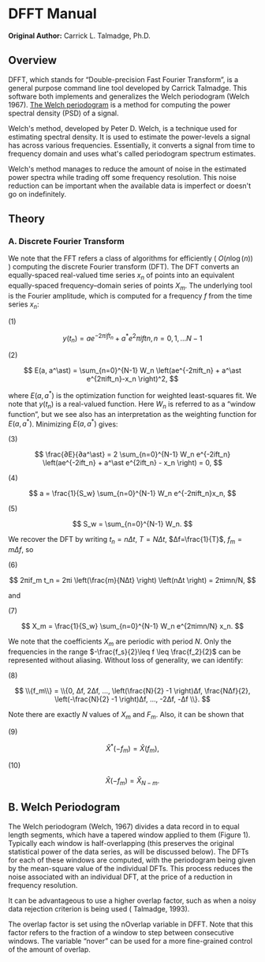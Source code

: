# DFFT Manual

**Original Author:** Carrick L. Talmadge, Ph.D.

## Overview

DFFT, which stands for “Double-precision Fast Fourier Transform”, is a general
purpose command line tool developed by Carrick Talmadge. This software both
implements and generalizes the Welch periodogram (Welch 1967). [The Welch
periodogram](https://www.osti.gov/servlets/purl/5688766 "PSD Computations
Using Welch’s Method") is a method for
computing the power spectral density (PSD) of a
signal.

Welch's method, developed by Peter D. Welch, is a technique used for
estimating spectral density. It is used to estimate the power-levels a signal
has across various
frequencies. Essentially, it converts a signal from time to frequency domain and
uses what's called periodogram spectrum estimates.

Welch's method manages to reduce the
amount of noise in the estimated power spectra while trading off some frequency
resolution. This noise reduction can be important when the available data is
imperfect or doesn't go on indefinitely.

## Theory

### A. Discrete Fourier Transform

We note that the FFT refers a class of algorithms for efficiently ( $O(n \log(n))$ )
computing the discrete Fourier transform (DFT). The DFT converts an
equally-spaced real-valued time series $x_n$ of points into an equivalent
equally-spaced frequency–domain series of points $X_m$. The underlying tool is the
Fourier amplitude, which is computed for a frequency $f$ from the time series $x_n$:

(1)

$$
y(t_n) = a e^{-2πift_n} + a^* e^{2}πiftn, n=0,1,…N-1
$$

(2)

$$
E(a, a^\ast) = \sum_{n=0}^{N-1} W_n \left(ae^{-2πift_n} + a^\ast e^{2πift_n}-x_n \right)^2,
$$

where $E(a, a^\ast)$ is the optimization function for weighted least-squares fit. We note that $y(t_n)$ is a real-valued
function.
Here $W_n$ is referred to as a “window function”, but we see also has an interpretation as the weighting function for
$E(a, a^\ast)$. Minimizing $E(a, a^\ast)$ gives:

(3)

$$
\frac{∂E}{∂a^\ast} = 2 \sum_{n=0}^{N-1} W_n e^{-2ift_n} \left(ae^{-2ift_n} + a^\ast e^{2ift_n} - x_n \right) = 0,
$$

(4)

$$
a = \frac{1}{S_w} \sum_{n=0}^{N-1} W_n e^{-2πift_n}x_n,
$$

(5)

$$
S_w = \sum_{n=0}^{N-1} W_n.
$$

We recover the DFT by writing $t_n=nΔt$, $T=N Δt$, $Δf=\frac{1}{T}$, $f_m=mΔf$, so

(6)

$$
2πif_m t_n = 2πi \left(\frac{m}{NΔt} \right) \left(nΔt \right) = 2πimn/N,
$$

and

(7)

$$
X_m = \frac{1}{S_w} \sum_{n=0}^{N-1} W_n e^{2πimn/N} x_n.
$$

We note that the coefficients $X_m$ are periodic with period $N$. Only the frequencies in the range $-\frac{f_s}{2}\leq
f \leq \frac{f_2}{2}$ can be represented without aliasing.
Without loss of generality, we can identify:

(8)

$$
\\{f_m\\} = \\{0, Δf, 2Δf, …, \left(\frac{N}{2} -1 \right)Δf, \frac{NΔf}{2}, \left(-\frac{N}{2} -1 \right)Δf, …, -2Δf,
-Δf \\}.
$$

Note there are exactly $N$ values of $X_m$ and $F_m$. Also, it can be shown that

(9)

$$
\hat{X}^\ast \left(-f_m \right) = \hat{X} \left(f_m \right),
$$

(10)

$$
\hat{X} \left(-f_m \right) = \hat{X}_{N-m}.
$$

## B. Welch Periodogram

The Welch periodogram (Welch, 1967) divides a data record in to equal length segments, which have a tapered window
applied to them (Figure 1). Typically each window is half-overlapping (this preserves the original statistical power of
the data series, as will be discussed below). The DFTs for each of these windows are computed, with the periodogram
being given by the mean-square value of the individual DFTs. This process reduces the noise associated with an
individual DFT, at the price of a reduction in frequency resolution.

It can be advantageous to use a higher overlap factor, such as when a noisy data rejection criterion is being used (
Talmadge, 1993).

The overlap factor is set using the nOverlap variable in DFFT. Note that this factor refers to the fraction of a window
to step between consecutive windows. The variable “nover” can be used for a more fine-grained control of the amount of
overlap.
